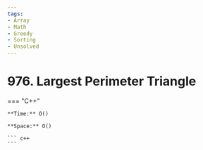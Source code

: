 ```yaml
---
tags:
- Array
- Math
- Greedy
- Sorting
- Unsolved
---
```



# 976. Largest Perimeter Triangle

=== "C++"

    **Time:** O()

    **Space:** O()

    ``` c++
    ```